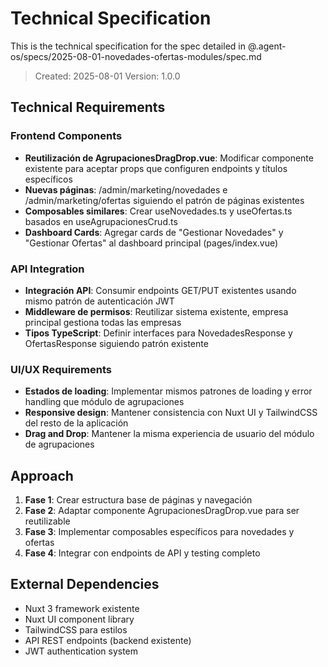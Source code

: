 # Technical Specification

This is the technical specification for the spec detailed in @.agent-os/specs/2025-08-01-novedades-ofertas-modules/spec.md

> Created: 2025-08-01
> Version: 1.0.0

## Technical Requirements

### Frontend Components
- **Reutilización de AgrupacionesDragDrop.vue**: Modificar componente existente para aceptar props que configuren endpoints y títulos específicos
- **Nuevas páginas**: /admin/marketing/novedades e /admin/marketing/ofertas siguiendo el patrón de páginas existentes
- **Composables similares**: Crear useNovedades.ts y useOfertas.ts basados en useAgrupacionesCrud.ts
- **Dashboard Cards**: Agregar cards de "Gestionar Novedades" y "Gestionar Ofertas" al dashboard principal (pages/index.vue)

### API Integration
- **Integración API**: Consumir endpoints GET/PUT existentes usando mismo patrón de autenticación JWT
- **Middleware de permisos**: Reutilizar sistema existente, empresa principal gestiona todas las empresas
- **Tipos TypeScript**: Definir interfaces para NovedadesResponse y OfertasResponse siguiendo patrón existente

### UI/UX Requirements
- **Estados de loading**: Implementar mismos patrones de loading y error handling que módulo de agrupaciones
- **Responsive design**: Mantener consistencia con Nuxt UI y TailwindCSS del resto de la aplicación
- **Drag and Drop**: Mantener la misma experiencia de usuario del módulo de agrupaciones

## Approach

1. **Fase 1**: Crear estructura base de páginas y navegación
2. **Fase 2**: Adaptar componente AgrupacionesDragDrop.vue para ser reutilizable
3. **Fase 3**: Implementar composables específicos para novedades y ofertas
4. **Fase 4**: Integrar con endpoints de API y testing completo

## External Dependencies

- Nuxt 3 framework existente
- Nuxt UI component library
- TailwindCSS para estilos
- API REST endpoints (backend existente)
- JWT authentication system